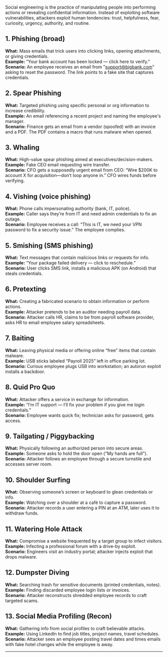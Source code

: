 Social engineering is the practice of manipulating people into performing actions or revealing confidential information. Instead of exploiting software vulnerabilities, attackers exploit human tendencies: trust, helpfulness, fear, curiosity, urgency, authority, and routine.

## 1. Phishing (broad)

**What:** Mass emails that trick users into clicking links, opening attachments, or giving credentials.  
**Example:** “Your bank account has been locked — click here to verify.”  
**Scenario:** An employee receives an email from "support@bigbank.com" asking to reset the password. The link points to a fake site that captures credentials.

## 2. Spear Phishing

**What:** Targeted phishing using specific personal or org information to increase credibility.  
**Example:** An email referencing a recent project and naming the employee's manager.  
**Scenario:** Finance gets an email from a vendor (spoofed) with an invoice and a PDF. The PDF contains a macro that runs malware when opened.

## 3. Whaling

**What:** High-value spear phishing aimed at executives/decision-makers.  
**Example:** Fake CEO email requesting wire transfer.  
**Scenario:** CFO gets a supposedly urgent email from CEO: “Wire $200K to account X for acquisition—don’t loop anyone in.” CFO wires funds before verifying.

## 4. Vishing (voice phishing)

**What:** Phone calls impersonating authority (bank, IT, police).  
**Example:** Caller says they’re from IT and need admin credentials to fix an outage.  
**Scenario:** Employee receives a call: “This is IT, we need your VPN password to fix a security issue.” The employee complies.

## 5. Smishing (SMS phishing)

**What:** Text messages that contain malicious links or requests for info.  
**Example:** “Your package failed delivery — click to reschedule.”  
**Scenario:** User clicks SMS link, installs a malicious APK (on Android) that steals credentials.

## 6. Pretexting

**What:** Creating a fabricated scenario to obtain information or perform actions.  
**Example:** Attacker pretends to be an auditor needing payroll data.  
**Scenario:** Attacker calls HR, claims to be from payroll software provider, asks HR to email employee salary spreadsheets.

## 7. Baiting

**What:** Leaving physical media or offering online “free” items that contain malware.  
**Example:** USB sticks labeled “Payroll 2025” left in office parking lot.  
**Scenario:** Curious employee plugs USB into workstation; an autorun exploit installs a backdoor.

## 8. Quid Pro Quo

**What:** Attacker offers a service in exchange for information.  
**Example:** “I’m IT support — I’ll fix your problem if you give me login credentials.”  
**Scenario:** Employee wants quick fix; technician asks for password, gets access.

## 9. Tailgating / Piggybacking

**What:** Physically following an authorized person into secure areas.  
**Example:** Someone asks to hold the door open ("My hands are full").  
**Scenario:** Attacker follows an employee through a secure turnstile and accesses server room.

## 10. Shoulder Surfing

**What:** Observing someone’s screen or keyboard to glean credentials or info.  
**Example:** Watching over a shoulder at a café to capture a password.  
**Scenario:** Attacker records a user entering a PIN at an ATM, later uses it to withdraw funds.

## 11. Watering Hole Attack

**What:** Compromise a website frequented by a target group to infect visitors.  
**Example:** Infecting a professional forum with a drive-by exploit.  
**Scenario:** Engineers visit an industry portal; attacker injects exploit that drops malware.

## 12. Dumpster Diving

**What:** Searching trash for sensitive documents (printed credentials, notes).  
**Example:** Finding discarded employee login lists or invoices.  
**Scenario:** Attacker reconstructs shredded employee records to craft targeted scams.

## 13. Social Media Profiling (Recon)

**What:** Gathering info from social profiles to craft believable attacks.  
**Example:** Using LinkedIn to find job titles, project names, travel schedules.  
**Scenario:** Attacker sees an employee posting travel dates and times emails with fake hotel changes while the employee is away.

---